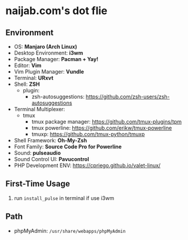 # naijab.com's dot flie

## Environment

- OS: **Manjaro (Arch Linux)**
- Desktop Environment: **i3wm**
- Package Manager: **Pacman + Yay!**
- Editor: **Vim**
- Vim Plugin Manager: **Vundle**
- Terminal: **URxvt**
- Shell: **ZSH**
  - plugin:
    - zsh-autosuggestions: https://github.com/zsh-users/zsh-autosuggestions
- Terminal Multiplexer: 
  - tmux
    - tmux package manager: https://github.com/tmux-plugins/tpm
    - tmux powerline: https://github.com/erikw/tmux-powerline
    - tmuxp: https://github.com/tmux-python/tmuxp 
- Shell Framework: **Oh-My-Zsh**
- Font Family: **Source Code Pro for Powerline**
- Sound: **pulseaudio**
- Sound Control UI: **Pavucontrol**
- PHP Development ENV: https://cpriego.github.io/valet-linux/ 

## First-Time Usage

1. run `install_pulse` in terminal if use i3wm

## Path
- phpMyAdmin: `/usr/share/webapps/phpMyAdmin`
